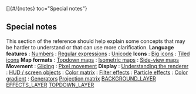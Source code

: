 []{#/{notes} toc="Special notes"}
  ## Special notes
  This section of the reference should help explain some concepts that may
  be harder to understand or that can use more clarification.
  **Language features**
  :   [Numbers](ref/%7Bnotes%7D/numbers)
  :   [Regular expressions](ref/%7Bnotes%7D/regex)
  :   [Unicode](ref/%7Bnotes%7D/Unicode)
  **Icons**
  :   [Big icons](ref/%7Bnotes%7D/big-icons)
  :   [Tiled icons](ref/%7Bnotes%7D/tiled-icons)
  **Map formats**
  :   [Topdown maps](ref/%7Bnotes%7D/topdown)
  :   [Isometric maps](ref/%7Bnotes%7D/isometric)
  :   [Side-view maps](ref/%7Bnotes%7D/side)
  **Movement**
  :   [Gliding](ref/%7Bnotes%7D/gliding)
  :   [Pixel movement](ref/%7Bnotes%7D/pixel-movement)
  **Display**
  :   [Understanding the renderer](ref/%7Bnotes%7D/renderer)
  :   [HUD / screen objects](ref/%7Bnotes%7D/HUD)
  :   [Color matrix](ref/%7Bnotes%7D/color-matrix)
  :   [Filter effects](ref/%7Bnotes%7D/filters)
  :   [Particle effects](ref/%7Bnotes%7D/particles)
  :   [Color gradient](ref/%7Bnotes%7D/color-gradient)
  :   [Generators](ref/%7Bnotes%7D/generators)
  [Projection matrix](ref/%7Bnotes%7D/projection-matrix)
  [BACKGROUND_LAYER](ref/%7Bnotes%7D/BACKGROUND_LAYER)
  [EFFECTS_LAYER](ref/%7Bnotes%7D/EFFECTS_LAYER)
  [TOPDOWN_LAYER](ref/%7Bnotes%7D/TOPDOWN_LAYER)